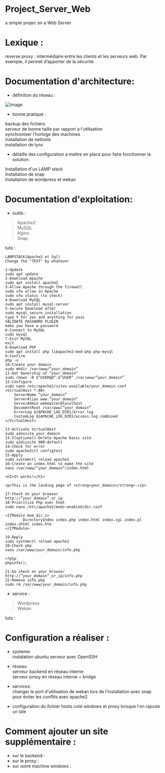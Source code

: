# Project_Server_Web
a simple projec on a Web Server
# Lexique :
reverse proxy : intermédiaire entre les clients et les serveurs web. Par exemple, 
il permet d’apporter de la sécurité.

# Documentation d'architecture:
- définition du réseau :

![image](https://user-images.githubusercontent.com/72856412/112160798-d2318180-8bea-11eb-935a-bac703b983d6.png)

- bonne pratique :

<p>backup des fichiers <br/>
serveur de bonne taille par rapport a l'utilisation <br/>
synchroniser l'horloge des machines <br/>
installation de nettools <br/>
installation de lynx <br/><p>

- détaille des configuration a mettre en place pour faire fonctionner la solution:

<p>Installation d'un LAMP stack <br/>
Installation de snap <br/>
Installation de wordpress et wekan <br/><p>

# Documentation d'exploitation:
- outils :
> Apache2<br/> MySQL<br/> Nginx<br/> Snap<br/>

tuto :
```
LAMPSTACK(Apache2 et Sql)
Change the "TEXT" by whatever

1-Update
sudo apt update
2-Download Apache
sudo apt install apache2
3-Allow Apache through the firewall
sudo ufw allow in Apache
sudo ufw status (to check)
4-Download MySQL
sudo apt install mysql-server
5-Secure Download after
sudo mysql_secure_installation
type Y for yes and anything for pass
VALIDATE PASSWORD PLUGIN
make you have a password
6-Connect to MySQL
sudo mysql
7-Exit MySQL
exit
8-Download PhP
sudo apt install php libapache2-mod-php php-mysql
9-Confirm
php -v
10-Create your domain
sudo mkdir /var/www/”your_domain”
11-Get Ownership of “your_domain”
sudo chown -R $”USER@@”:$”USER” /var/www/”your_domain”
12-Configure
sudo nano /etc/apache2/sites-available/your_domain.conf
<VirtualHost *:80>
    ServerName “your_domain”
    ServerAlias www.”your_domain”
    ServerAdmin webmaster@localhost
    DocumentRoot /var/www/”your_domain”
    ErrorLog ${APACHE_LOG_DIR}/error.log
    CustomLog ${APACHE_LOG_DIR}/access.log combined
</VirtualHost>

13-Activate VirtualHost
sudo a2ensite your_domain
13.5(optionel)-Delete Apache basic site
sudo a2dissite 000-default
14-Check for error
sudo apache2ctl configtest
15-Apply
sudo systemctl reload apache2
16-Create an index.html to make the site
nano /var/www/”your_domain”/index.html

<h1>It works!</h1>

<p>This is the landing page of <strong>your_domain</strong>.</p>

17-Check on your browser
http://”your_domain”_or_ip
18-Prioritize Php over html
sudo nano /etc/apache2/mods-enabled/dir.conf

<IfModule mod_dir.c>
        DirectoryIndex index.php index.html index.cgi index.pl index.xhtml index.htm
</IfModule>

19-Apply
sudo systemctl reload apache2
20-Check php
nano /var/www/your_domain/info.php

<?php
phpinfo();

21-Go check on your browser
http://”your_domain”_or_ip/info.php
22-Remove info.php
sudo rm /var/www/your_domain/info.php
```

- service :
> Wordpress<br/> Wekan<br/>

tuto :



# Configuration a réaliser :

- systeme:<br/>
  instalation ubuntu serveur avec OpenSSH<br/>
  
- réseau:<br/>
  serveur backend en réseau interne<br/>
  serveur proxy en réseau interne + bridge<br/>
    
- services: <br/>
  changer le port d'utilisation de wekan lors de l'installation avec snap pour éviter les conflits avec apache2<br/>

- configuration du fichier hosts coté windows et proxy lorsque l'on rajoute un site



# Comment ajouter un site supplémentaire :
- sur le backend :
- sur le proxy :
- sur notre machine windows :


